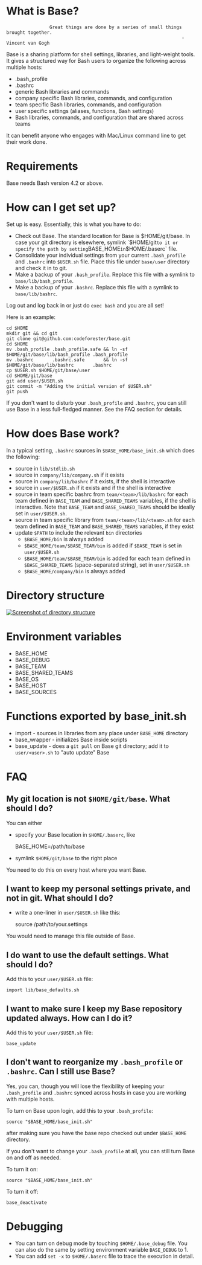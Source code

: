 # **What is Base?**

```
                Great things are done by a series of small things brought together.
                                                                 - Vincent van Gogh
```
Base is a sharing platform for shell settings, libraries, and light-weight tools. It gives a structured way for Bash users to organize the following across multiple hosts:

* .bash_profile
* .bashrc
* generic Bash libraries and commands
* company specific Bash libraries, commands, and configuration
* team specific Bash libraries, commands, and configuration
* user specific settings (aliases, functions, Bash settings)
* Bash libraries, commands, and configuration that are shared across teams

It can benefit anyone who engages with Mac/Linux command line to get their work done.

# **Requirements**

Base needs Bash version 4.2 or above.

# **How can I get set up?**

Set up is easy.  Essentially, this is what you have to do:

* Check out Base. The standard location for Base is $HOME/git/base.  In case your git directory is elsewhere, symlink `$HOME/git` to it or specify the path by setting `BASE_HOME` in `$HOME/.baserc` file.
* Consolidate your individual settings from your current `.bash_profile` and `.bashrc` into `$USER.sh` file.  Place this file under `base/user` directory and check it in to git.
* Make a backup of your `.bash_profile`.  Replace this file with a symlink to `base/lib/bash_profile`.
* Make a backup of your `.bashrc`.  Replace this file with a symlink to `base/lib/bashrc`.

Log out and log back in or just do `exec bash` and you are all set!

Here is an example:

    cd $HOME
    mkdir git && cd git
    git clone git@github.com:codeforester/base.git
    cd $HOME
    mv .bash_profile .bash_profile.safe && ln -sf $HOME/git/base/lib/bash_profile .bash_profile
    mv .bashrc       .bashrc.safe       && ln -sf $HOME/git/base/lib/bashrc       .bashrc
    cp $USER.sh $HOME/git/base/user
    cd $HOME/git/base
    git add user/$USER.sh
    git commit -m "Adding the initial version of $USER.sh"
    git push
    
If you don't want to disturb your `.bash_profile` and `.bashrc`, you can still use Base in a less full-fledged manner.  See the FAQ section for details.

# **How does Base work?**

In a typical setting, `.bashrc` sources in `$BASE_HOME/base_init.sh` which does the following:

* source in `lib/stdlib.sh`
* source in `company/lib/company.sh` if it exists
* source in `company/lib/bashrc` if it exists, if the shell is interactive
* source in `user/$USER.sh` if it exists and if the shell is interactive
* source in team specific bashrc from `team/<team>/lib/bashrc` for each team defined in `BASE_TEAM` and `BASE_SHARED_TEAMS` variables, if the shell is interactive.  Note that `BASE_TEAM` and `BASE_SHARED_TEAMS` should be ideally set in `user/$USER.sh`.
* source in team specific library from `team/<team>/lib/<team>.sh` for each team defined in `BASE_TEAM` and `BASE_SHARED_TEAMS` variables, if they exist
* update `$PATH` to include the relevant `bin` directories
    * `$BASE_HOME/bin` is always added
    * `$BASE_HOME/team/$BASE_TEAM/bin` is added if `$BASE_TEAM` is set in `user/$USER.sh`
    * `$BASE_HOME/team/$BASE_TEAM/bin` is added for each team defined in `$BASE_SHARED_TEAMS` (space-separated string), set in `user/$USER.sh`
    * `$BASE_HOME/company/bin` is always added

# **Directory structure**

[![Screenshot of directory structure](./docs/img/directory_structure.png)](./docs/img/directory_structure.png)

# **Environment variables**

* BASE_HOME
* BASE_DEBUG
* BASE_TEAM
* BASE_SHARED_TEAMS
* BASE_OS
* BASE_HOST
* BASE_SOURCES

# **Functions exported by base_init.sh**

* import       - sources in libraries from any place under `BASE_HOME` directory
* base_wrapper - initializes Base inside scripts
* base_update  - does a `git pull` on Base git directory; add it to `user/<user>.sh` to "auto update" Base

# **FAQ**

## My git location is not `$HOME/git/base`.  What should I do?

You can either

* specify your Base location in `$HOME/.baserc`, like
      
  BASE_HOME=/path/to/base

* symlink `$HOME/git/base` to the right place

You need to do this on every host where you want Base.

## I want to keep my personal settings private, and not in git.  What should I do?

* write a one-liner in `user/$USER.sh` like this:

    source /path/to/your.settings

You would need to manage this file outside of Base.

## I do want to use the default settings.  What should I do?

Add this to your `user/$USER.sh` file:

    import lib/base_defaults.sh

## I want to make sure I keep my Base repository updated always.  How can I do it?

Add this to your `user/$USER.sh` file:

    base_update

## I don't want to reorganize my `.bash_profile` or `.bashrc`.  Can I still use Base?

Yes, you can, though you will lose the flexibility of keeping your `.bash_profile` and `.bashrc` synced across hosts in case you are working with multiple hosts.

To turn on Base upon login, add this to your `.bash_profile`:

    source "$BASE_HOME/base_init.sh"

after making sure you have the base repo checked out under `$BASE_HOME` directory.

If you don't want to change your `.bash_profile` at all, you can still turn Base on and off as needed.

To turn it on:

    source "$BASE_HOME/base_init.sh"

To turn it off:

    base_deactivate

# **Debugging**

* You can turn on debug mode by touching `$HOME/.base_debug` file.  You can also do the same by setting environment variable `BASE_DEBUG` to 1.
* You can add `set -x` to `$HOME/.baserc` file to trace the execution in detail.
